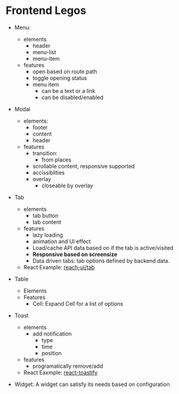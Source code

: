 # Frontend Legos

- Menu:
  - elements
	   - header
	   - menu-list
	   - menu-item
  - features
	   - open based on route path
	   - toggle opening status
	   - menu item 
		   - can be a text or a link
		   - can be disabled/enabled

- Modal
     - elements:
		- footer
		- content
		- header
     - features
		- transition:
			- from places
		- scrollable content, responsive supported
		- accissiblities
		- overlay
		  - closeable by overlay

- Tab
	- elements
		- tab button
		- tab content
	- features
		- lazy loading
		- animation and UI effect
		- Load/cache API data based on if the tab is active/visited
		- **Responsive based on screensize**
		- Data driven tabs: tab options defined by backend data.
	- React Example: [reach-ui/tab](https://reach.tech/tabs)

- Table
	- Elements
	- Features
		- Cell: Expand Cell for a list of options 	 	

- Toast
	- elements
		- add notification
			- type
			- time
			- position
	- features
		- programatically remove/add
	- React Eaxmple: [react-toastify](https://www.npmjs.com/package/react-toastify)


- Widget: A widget can satisfy its needs based on configuration



